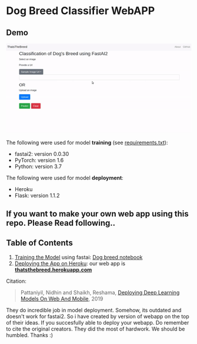 # Dog Breed Classifier WebAPP 

## Demo

![Demo](assets/demo.gif)



The following were used for model **training** (see [requirements.txt](requirements.txt)):    
- fastai2:  version 0.0.30
- PyTorch:  version  1.6
- Python:  version 3.7

The following were used for model **deployment**:    
- Heroku
- Flask:  version 1.1.2
 

## If you want to make your own web app using this repo. Please Read following..
## Table of Contents
1.  [Training the Model](docs/1_training.md) using fastai:  [Dog breed notebook](https://github.com/hiteshhedwig/thatsthebreed/blob/master/notebooks/doggy.ipynb)
2.  [Deploying the App on Heroku](docs/2_heroku_app.md):  our web app is [**thatsthebreed.herokuapp.com**](https://thatsthebreed.herokuapp.com)


Citation:
>Pattaniyil, Nidhin and Shaikh, Reshama, [Deploying Deep Learning Models On Web And Mobile](https://reshamas.github.io/deploying-deep-learning-models-on-web-and-mobile/), 2019

They do incredible job in model deployment. Somehow, its outdated and doesn't work for fastai2. So i have created by version of webapp on the top of their ideas.
If you succesfully able to deploy your webapp. Do remember to cite the original creators. They did the most of hardwork. We should be humbled.
Thanks :)

 


 

 
 
 


 


 

 
 
 

